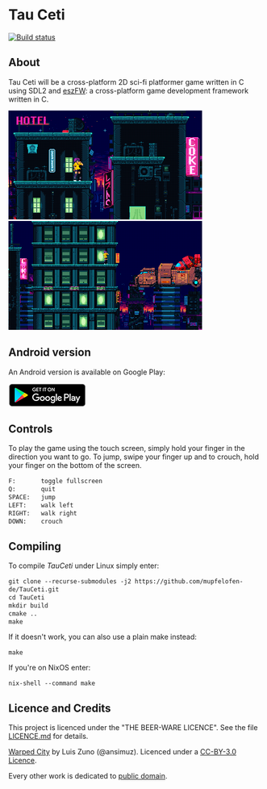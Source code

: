 # Tau Ceti

[![Build status](https://ci.appveyor.com/api/projects/status/hg87r0evoqu6lfgr?svg=true)](https://ci.appveyor.com/project/mupfelofen-de/tauceti)

## About

Tau Ceti will be a cross-platform 2D sci-fi platformer game written in C
using SDL2 and [eszFW](https://github.com/mupfelofen-de/eszFW): a
cross-platform game development framework written in C.

[![Tau Ceti](.media/01-tn.png)](.media/01.png?raw=true "01")
[![Tau Ceti](.media/02-tn.png)](.media/01.png?raw=true "02")

## Android version

An Android version is available on Google Play:

[![Tau Ceti](.media/badge_new.png)](https://play.google.com/store/apps/details?id=de.mupfelofen.TauCeti)

## Controls

To play the game using the touch screen, simply hold your finger in the
direction you want to go.  To jump, swipe your finger up and to crouch,
hold your finger on the bottom of the screen.

```
F:       toggle fullscreen
Q:       quit
SPACE:   jump
LEFT:    walk left
RIGHT:   walk right
DOWN:    crouch
```

## Compiling

To compile _TauCeti_ under Linux simply enter:
```
git clone --recurse-submodules -j2 https://github.com/mupfelofen-de/TauCeti.git
cd TauCeti
mkdir build
cmake ..
make
```

If it doesn't work, you can also use a plain make instead:
```
make
```

If you're on NixOS enter:
```
nix-shell --command make
```

## Licence and Credits

This project is licenced under the "THE BEER-WARE LICENCE".  See the
file [LICENCE.md](LICENCE.md) for details.

[Warped City](https://ansimuz.itch.io/warped-city) by Luis Zuno
(@ansimuz).  Licenced under a [CC-BY-3.0
Licence](http://creativecommons.org/licenses/by/3.0/).

Every other work is dedicated to [public
domain](https://creativecommons.org/publicdomain/zero/1.0/).
